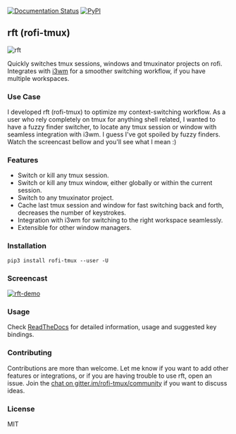 [![Documentation Status](https://readthedocs.org/projects/rofi-tmux/badge/?version=latest)](http://rofi-tmux.readthedocs.io/en/latest/?badge=latest) [![PyPI](https://img.shields.io/pypi/v/rofi-tmux.svg)](https://pypi.python.org/pypi/rofi-tmux)

## rft (rofi-tmux)

![rft](docs/images/rft.png)

Quickly switches tmux sessions, windows and tmuxinator projects on rofi. Integrates with [i3wm](http://www.i3wm.org) for a smoother switching workflow, if you have multiple workspaces.

### Use Case

I developed rft (rofi-tmux) to optimize my context-switching workflow. As a user who rely completely on tmux for anything shell related, I wanted to have a fuzzy finder switcher, to locate any tmux session or window with seamless integration with i3wm. I guess I've got spoiled by fuzzy finders. Watch the screencast bellow and you'll see what I mean :)

### Features

- Switch or kill any tmux session.
- Switch or kill any tmux window, either globally or within the current session.
- Switch to any tmuxinator project.
- Cache last tmux session and window for fast switching back and forth, decreases the number of keystrokes.
- Integration with i3wm for switching to the right workspace seamlessly.
- Extensible for other window managers.

### Installation

```
pip3 install rofi-tmux --user -U
```

### Screencast

[![rft-demo](https://img.youtube.com/vi/o6tBNFJW28c/0.jpg)](https://www.youtube.com/watch?v=o6tBNFJW28c)

### Usage

Check [ReadTheDocs](http://rofi-tmux.readthedocs.io/) for detailed information, usage and suggested key bindings.

### Contributing

Contributions are more than welcome. Let me know if you want to add other features or integrations, or if you are having trouble to use rft, open an issue. Join the [chat on gitter.im/rofi-tmux/community](https://gitter.im/rofi-tmux/community) if you want to discuss ideas.

### License

MIT
